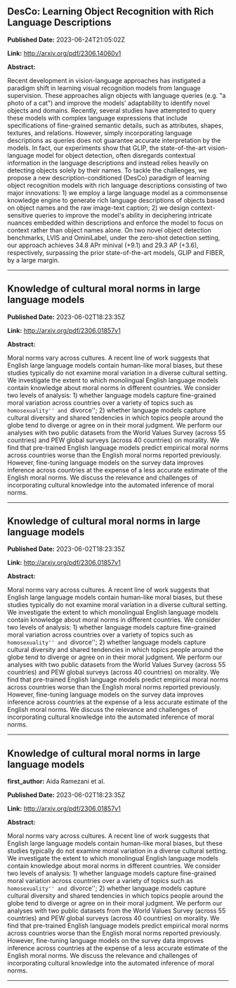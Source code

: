 ## DesCo: Learning Object Recognition with Rich Language Descriptions

**Published Date:** 2023-06-24T21:05:02Z

**Link:** http://arxiv.org/pdf/2306.14060v1

**Abstract:**

  Recent development in vision-language approaches has instigated a paradigm
shift in learning visual recognition models from language supervision. These
approaches align objects with language queries (e.g. "a photo of a cat") and
improve the models' adaptability to identify novel objects and domains.
Recently, several studies have attempted to query these models with complex
language expressions that include specifications of fine-grained semantic
details, such as attributes, shapes, textures, and relations. However, simply
incorporating language descriptions as queries does not guarantee accurate
interpretation by the models. In fact, our experiments show that GLIP, the
state-of-the-art vision-language model for object detection, often disregards
contextual information in the language descriptions and instead relies heavily
on detecting objects solely by their names. To tackle the challenges, we
propose a new description-conditioned (DesCo) paradigm of learning object
recognition models with rich language descriptions consisting of two major
innovations: 1) we employ a large language model as a commonsense knowledge
engine to generate rich language descriptions of objects based on object names
and the raw image-text caption; 2) we design context-sensitive queries to
improve the model's ability in deciphering intricate nuances embedded within
descriptions and enforce the model to focus on context rather than object names
alone. On two novel object detection benchmarks, LVIS and OminiLabel, under the
zero-shot detection setting, our approach achieves 34.8 APr minival (+9.1) and
29.3 AP (+3.6), respectively, surpassing the prior state-of-the-art models,
GLIP and FIBER, by a large margin.


---

## Knowledge of cultural moral norms in large language models

**Published Date:** 2023-06-02T18:23:35Z

**Link:** http://arxiv.org/pdf/2306.01857v1

**Abstract:**

  Moral norms vary across cultures. A recent line of work suggests that English
large language models contain human-like moral biases, but these studies
typically do not examine moral variation in a diverse cultural setting. We
investigate the extent to which monolingual English language models contain
knowledge about moral norms in different countries. We consider two levels of
analysis: 1) whether language models capture fine-grained moral variation
across countries over a variety of topics such as ``homosexuality'' and
``divorce''; 2) whether language models capture cultural diversity and shared
tendencies in which topics people around the globe tend to diverge or agree on
in their moral judgment. We perform our analyses with two public datasets from
the World Values Survey (across 55 countries) and PEW global surveys (across 40
countries) on morality. We find that pre-trained English language models
predict empirical moral norms across countries worse than the English moral
norms reported previously. However, fine-tuning language models on the survey
data improves inference across countries at the expense of a less accurate
estimate of the English moral norms. We discuss the relevance and challenges of
incorporating cultural knowledge into the automated inference of moral norms.


---

## Knowledge of cultural moral norms in large language models

**Published Date:** 2023-06-02T18:23:35Z

**Link:** http://arxiv.org/pdf/2306.01857v1

**Abstract:**

  Moral norms vary across cultures. A recent line of work suggests that English
large language models contain human-like moral biases, but these studies
typically do not examine moral variation in a diverse cultural setting. We
investigate the extent to which monolingual English language models contain
knowledge about moral norms in different countries. We consider two levels of
analysis: 1) whether language models capture fine-grained moral variation
across countries over a variety of topics such as ``homosexuality'' and
``divorce''; 2) whether language models capture cultural diversity and shared
tendencies in which topics people around the globe tend to diverge or agree on
in their moral judgment. We perform our analyses with two public datasets from
the World Values Survey (across 55 countries) and PEW global surveys (across 40
countries) on morality. We find that pre-trained English language models
predict empirical moral norms across countries worse than the English moral
norms reported previously. However, fine-tuning language models on the survey
data improves inference across countries at the expense of a less accurate
estimate of the English moral norms. We discuss the relevance and challenges of
incorporating cultural knowledge into the automated inference of moral norms.


---

## Knowledge of cultural moral norms in large language models

**first_author:** Aida Ramezani et al.

**Published Date:** 2023-06-02T18:23:35Z

**Link:** http://arxiv.org/pdf/2306.01857v1

**Abstract:**

  Moral norms vary across cultures. A recent line of work suggests that English
large language models contain human-like moral biases, but these studies
typically do not examine moral variation in a diverse cultural setting. We
investigate the extent to which monolingual English language models contain
knowledge about moral norms in different countries. We consider two levels of
analysis: 1) whether language models capture fine-grained moral variation
across countries over a variety of topics such as ``homosexuality'' and
``divorce''; 2) whether language models capture cultural diversity and shared
tendencies in which topics people around the globe tend to diverge or agree on
in their moral judgment. We perform our analyses with two public datasets from
the World Values Survey (across 55 countries) and PEW global surveys (across 40
countries) on morality. We find that pre-trained English language models
predict empirical moral norms across countries worse than the English moral
norms reported previously. However, fine-tuning language models on the survey
data improves inference across countries at the expense of a less accurate
estimate of the English moral norms. We discuss the relevance and challenges of
incorporating cultural knowledge into the automated inference of moral norms.


---

